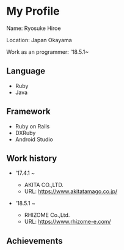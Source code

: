 # My Profile
Name: Ryosuke Hiroe

Location: Japan Okayama

Work as an programmer: '18.5.1~

## Language
* Ruby
* Java

## Framework
* Ruby on Rails
* DXRuby
* Android Studio

## Work history
* '17.4.1 ~
  * AKITA CO.,LTD.
  * URL: https://www.akitatamago.co.jp/

* '18.5.1 ~
  * RHIZOME Co.,Ltd.
  * URL: https://www.rhizome-e.com/
  
## Achievements
